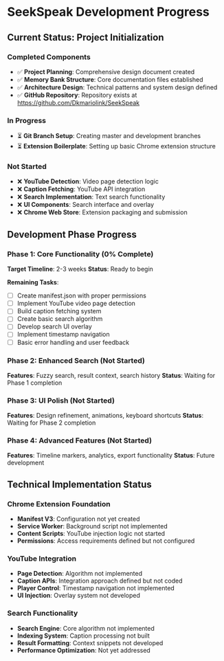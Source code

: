 # SeekSpeak Development Progress

## Current Status: Project Initialization

### Completed Components
- ✅ **Project Planning**: Comprehensive design document created
- ✅ **Memory Bank Structure**: Core documentation files established
- ✅ **Architecture Design**: Technical patterns and system design defined
- ✅ **GitHub Repository**: Repository exists at https://github.com/Dkmariolink/SeekSpeak

### In Progress
- ⏳ **Git Branch Setup**: Creating master and development branches
- ⏳ **Extension Boilerplate**: Setting up basic Chrome extension structure

### Not Started
- ❌ **YouTube Detection**: Video page detection logic
- ❌ **Caption Fetching**: YouTube API integration
- ❌ **Search Implementation**: Text search functionality
- ❌ **UI Components**: Search interface and overlay
- ❌ **Chrome Web Store**: Extension packaging and submission

## Development Phase Progress

### Phase 1: Core Functionality (0% Complete)
**Target Timeline**: 2-3 weeks
**Status**: Ready to begin

**Remaining Tasks**:
- [ ] Create manifest.json with proper permissions
- [ ] Implement YouTube video page detection
- [ ] Build caption fetching system
- [ ] Create basic search algorithm
- [ ] Develop search UI overlay
- [ ] Implement timestamp navigation
- [ ] Basic error handling and user feedback

### Phase 2: Enhanced Search (Not Started)
**Features**: Fuzzy search, result context, search history
**Status**: Waiting for Phase 1 completion

### Phase 3: UI Polish (Not Started)
**Features**: Design refinement, animations, keyboard shortcuts
**Status**: Waiting for Phase 2 completion

### Phase 4: Advanced Features (Not Started)
**Features**: Timeline markers, analytics, export functionality
**Status**: Future development

## Technical Implementation Status

### Chrome Extension Foundation
- **Manifest V3**: Configuration not yet created
- **Service Worker**: Background script not implemented
- **Content Scripts**: YouTube injection logic not started
- **Permissions**: Access requirements defined but not configured

### YouTube Integration
- **Page Detection**: Algorithm not implemented
- **Caption APIs**: Integration approach defined but not coded
- **Player Control**: Timestamp navigation not implemented
- **UI Injection**: Overlay system not developed

### Search Functionality
- **Search Engine**: Core algorithm not implemented
- **Indexing System**: Caption processing not built
- **Result Formatting**: Context snippets not developed
- **Performance Optimization**: Not yet addressed
